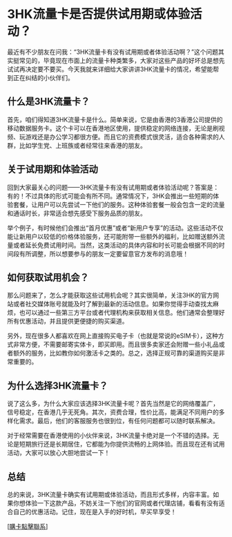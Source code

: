 # 3HK流量卡是否提供试用期或体验活动？

最近有不少朋友在问我：“3HK流量卡有没有试用期或者体验活动啊？”这个问题其实挺常见的，毕竟现在市面上的流量卡种类繁多，大家对这些产品的好坏总是想先试试再决定要不要买。今天我就来详细给大家讲讲3HK流量卡的情况，希望能帮到正在纠结的小伙伴们。

## 什么是3HK流量卡？

首先，咱们得知道3HK流量卡是什么。简单来说，它是由香港的3香港公司提供的移动数据服务卡。这个卡可以在香港地区使用，提供稳定的网络连接，无论是刷视频、玩游戏还是办公学习都很方便。而且它的资费模式很灵活，适合各种需求的人群，比如学生党、上班族或者经常往来香港的朋友。

## 关于试用期和体验活动

回到大家最关心的问题——3HK流量卡有没有试用期或者体验活动呢？答案是：有的！不过具体的形式可能会有所不同。通常情况下，3HK会推出一些短期的体验套餐，让用户可以先尝试一下他们的服务。这种体验套餐一般会包含一定的流量和通话时长，非常适合想先感受下服务品质的朋友。

举个例子，有时候他们会推出“首月优惠”或者“新用户专享”的活动。这些活动不仅能让新用户以较低的价格体验服务，还可能附带一些额外的福利，比如赠送额外流量或者延长免费试用时间。当然，这类活动的具体内容和时长可能会根据不同的时间段有所调整，所以想要参与的朋友一定要留意官方发布的消息哦！

## 如何获取试用机会？

那么问题来了，怎么才能获取这些试用机会呢？其实很简单，关注3HK的官方网站或者社交媒体账号就能及时了解到最新的活动信息。如果你觉得手动查找太麻烦，也可以通过一些第三方平台或者代理机构来获取相关信息。他们通常会整理好所有优惠活动，并且提供更便捷的购买渠道。

另外，现在很多人都喜欢在网上直接购买电子卡（也就是常说的eSIM卡），这种方式非常方便，不需要邮寄实体卡，即买即用。而且很多卖家还会附赠一些小礼品或者额外的服务，比如教你如何激活卡之类的。总之，选择正规可靠的渠道购买是非常重要的。

## 为什么选择3HK流量卡？

说了这么多，为什么大家应该选择3HK流量卡呢？首先当然是它的网络覆盖广，信号稳定，在香港几乎无死角。其次，资费合理，性价比高，能满足不同用户的多样化需求。最后，他们的客服服务也很到位，有任何问题都可以随时联系解决。

对于经常需要在香港使用的小伙伴来说，3HK流量卡绝对是一个不错的选择。无论是短期旅行还是长期居住，它都能为你提供流畅的上网体验。而且现在还有试用活动，大家可以放心大胆地尝试一下！

## 总结

总的来说，3HK流量卡确实有试用期或体验活动，而且形式多样，内容丰富。如果你想体验一下这款产品，不妨关注一下他们的官网或者代理店铺，看看有没有适合自己的优惠活动。记住，现在是入手的好时机，早买早享受！

[[購卡點擊聯系](https://t.me/s/esim1088)]